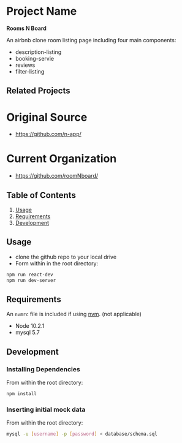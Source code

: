 # Project Name

**Rooms N Board**

An airbnb clone room listing page including four main components:
* description-listing
* booking-servie
* reviews
* filter-listing

## Related Projects

# Original Source
  - https://github.com/n-app/

# Current Organization
  - https://github.com/roomNboard/

## Table of Contents

1. [Usage](#Usage)
1. [Requirements](#requirements)
1. [Development](#development)

## Usage

* clone the github repo to your local drive
* Form within in the root directory:
```sh
npm run react-dev
npm run dev-server
```

## Requirements

An `nvmrc` file is included if using [nvm](https://github.com/creationix/nvm).
(not applicable)

- Node 10.2.1
- mysql 5.7

## Development

### Installing Dependencies

From within the root directory:

```sh
npm install
```

### Inserting initial mock data

From within the root directory:

```sh
mysql -u [username] -p [password] < database/schema.sql
```
